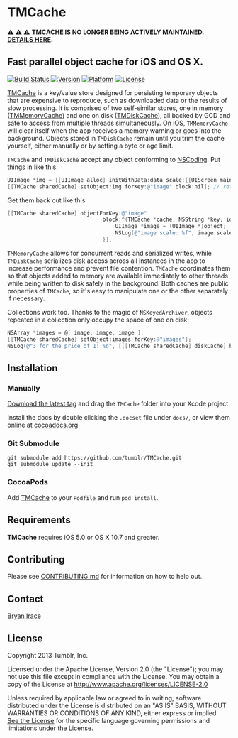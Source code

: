 # TMCache

:warning: :warning: :warning: **TMCACHE IS NO LONGER BEING ACTIVELY MAINTAINED. [DETAILS HERE](http://cocoa.tumblr.com/post/118790665043/tmcache-is-no-longer-being-actively-maintained).**

## Fast parallel object cache for iOS and OS X.

[![Build Status](https://img.shields.io/travis/tumblr/TMCache.svg?style=flat)](https://travis-ci.org/tumblr/XExtensionItem)
[![Version](http://img.shields.io/cocoapods/v/TMCache.svg?style=flat)](http://cocoapods.org/?q=XExtensionItem)
[![Platform](http://img.shields.io/cocoapods/p/TMCache.svg?style=flat)]()
[![License](http://img.shields.io/cocoapods/l/TMCache.svg?style=flat)](https://github.com/tumblr/XExtensionItem/blob/master/LICENSE)

[TMCache](TMCache/TMCache.h) is a key/value store designed for persisting temporary objects that are expensive to reproduce, such as downloaded data or the results of slow processing. It is comprised of two self-similar stores, one in memory ([TMMemoryCache](TMCache/TMMemoryCache.h)) and one on disk ([TMDiskCache](TMCache/TMDiskCache.h)), all backed by GCD and safe to access from multiple threads simultaneously. On iOS, `TMMemoryCache` will clear itself when the app receives a memory warning or goes into the background. Objects stored in `TMDiskCache` remain until you trim the cache yourself, either manually or by setting a byte or age limit.

`TMCache` and `TMDiskCache` accept any object conforming to [NSCoding](https://developer.apple.com/library/ios/#documentation/Cocoa/Reference/Foundation/Protocols/NSCoding_Protocol/Reference/Reference.html). Put things in like this:

```objective-c
UIImage *img = [[UIImage alloc] initWithData:data scale:[[UIScreen mainScreen] scale]];
[[TMCache sharedCache] setObject:img forKey:@"image" block:nil]; // returns immediately
```
    
Get them back out like this:

```objective-c
[[TMCache sharedCache] objectForKey:@"image"
                              block:^(TMCache *cache, NSString *key, id object) {
                                  UIImage *image = (UIImage *)object;
                                  NSLog(@"image scale: %f", image.scale);
                              }];
```
                                  
`TMMemoryCache` allows for concurrent reads and serialized writes, while `TMDiskCache` serializes disk access across all instances in the app to increase performance and prevent file contention. `TMCache` coordinates them so that objects added to memory are available immediately to other threads while being written to disk safely in the background. Both caches are public properties of `TMCache`, so it's easy to manipulate one or the other separately if necessary.

Collections work too. Thanks to the magic of `NSKeyedArchiver`, objects repeated in a collection only occupy the space of one on disk:

```objective-c
NSArray *images = @[ image, image, image ];
[[TMCache sharedCache] setObject:images forKey:@"images"];
NSLog(@"3 for the price of 1: %d", [[[TMCache sharedCache] diskCache] byteCount]);
```

## Installation

### Manually

[Download the latest tag](https://github.com/tumblr/TMCache/tags) and drag the `TMCache` folder into your Xcode project.

Install the docs by double clicking the `.docset` file under `docs/`, or view them online at [cocoadocs.org](http://cocoadocs.org/docsets/TMCache/)

### Git Submodule

    git submodule add https://github.com/tumblr/TMCache.git
    git submodule update --init

### CocoaPods

Add [TMCache](http://cocoapods.org/?q=name%3ATMCache) to your `Podfile` and run `pod install`.

## Requirements

__TMCache__ requires iOS 5.0 or OS X 10.7 and greater.

## Contributing

Please see [CONTRIBUTING.md](https://github.com/tumblr/XExtensionItem/blob/master/CONTRIBUTING.md) for information on how to help out.

## Contact

[Bryan Irace](mailto:bryan@tumblr.com)

## License

Copyright 2013 Tumblr, Inc.

Licensed under the Apache License, Version 2.0 (the "License"); you may not use this file except in compliance with the License. You may obtain a copy of the License at http://www.apache.org/licenses/LICENSE-2.0

Unless required by applicable law or agreed to in writing, software distributed under the License is distributed on an "AS IS" BASIS, WITHOUT WARRANTIES OR CONDITIONS OF ANY KIND, either express or implied. [See the License](LICENSE.txt) for the specific language governing permissions and limitations under the License.

